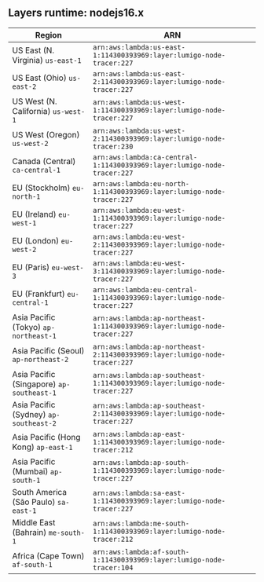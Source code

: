 Layers runtime: nodejs16.x
----
| Region | ARN |
| --- | --- |
|US East (N. Virginia)  `us-east-1`|`arn:aws:lambda:us-east-1:114300393969:layer:lumigo-node-tracer:227`|
|US East (Ohio)  `us-east-2`|`arn:aws:lambda:us-east-2:114300393969:layer:lumigo-node-tracer:227`|
|US West (N. California)  `us-west-1`|`arn:aws:lambda:us-west-1:114300393969:layer:lumigo-node-tracer:227`|
|US West (Oregon)  `us-west-2`|`arn:aws:lambda:us-west-2:114300393969:layer:lumigo-node-tracer:230`|
|Canada (Central)  `ca-central-1`|`arn:aws:lambda:ca-central-1:114300393969:layer:lumigo-node-tracer:227`|
|EU (Stockholm)  `eu-north-1`|`arn:aws:lambda:eu-north-1:114300393969:layer:lumigo-node-tracer:227`|
|EU (Ireland)  `eu-west-1`|`arn:aws:lambda:eu-west-1:114300393969:layer:lumigo-node-tracer:227`|
|EU (London)  `eu-west-2`|`arn:aws:lambda:eu-west-2:114300393969:layer:lumigo-node-tracer:227`|
|EU (Paris)  `eu-west-3`|`arn:aws:lambda:eu-west-3:114300393969:layer:lumigo-node-tracer:227`|
|EU (Frankfurt)  `eu-central-1`|`arn:aws:lambda:eu-central-1:114300393969:layer:lumigo-node-tracer:227`|
|Asia Pacific (Tokyo)  `ap-northeast-1`|`arn:aws:lambda:ap-northeast-1:114300393969:layer:lumigo-node-tracer:227`|
|Asia Pacific (Seoul)  `ap-northeast-2`|`arn:aws:lambda:ap-northeast-2:114300393969:layer:lumigo-node-tracer:227`|
|Asia Pacific (Singapore)  `ap-southeast-1`|`arn:aws:lambda:ap-southeast-1:114300393969:layer:lumigo-node-tracer:227`|
|Asia Pacific (Sydney)  `ap-southeast-2`|`arn:aws:lambda:ap-southeast-2:114300393969:layer:lumigo-node-tracer:227`|
|Asia Pacific (Hong Kong)  `ap-east-1`|`arn:aws:lambda:ap-east-1:114300393969:layer:lumigo-node-tracer:212`|
|Asia Pacific (Mumbai)  `ap-south-1`|`arn:aws:lambda:ap-south-1:114300393969:layer:lumigo-node-tracer:227`|
|South America (São Paulo)  `sa-east-1`|`arn:aws:lambda:sa-east-1:114300393969:layer:lumigo-node-tracer:227`|
|Middle East (Bahrain)  `me-south-1`|`arn:aws:lambda:me-south-1:114300393969:layer:lumigo-node-tracer:212`|
|Africa (Cape Town)  `af-south-1`|`arn:aws:lambda:af-south-1:114300393969:layer:lumigo-node-tracer:104`|
